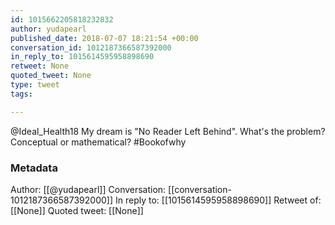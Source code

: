 ```yaml
---
id: 1015662205818232832
author: yudapearl
published_date: 2018-07-07 18:21:54 +00:00
conversation_id: 1012187366587392000
in_reply_to: 1015614595958898690
retweet: None
quoted_tweet: None
type: tweet
tags:

---
```


@Ideal_Health18 My dream is "No Reader Left Behind".
What's the problem? Conceptual or mathematical?
#Bookofwhy

### Metadata

Author: [[@yudapearl]]
Conversation: [[conversation-1012187366587392000]]
In reply to: [[1015614595958898690]]
Retweet of: [[None]]
Quoted tweet: [[None]]
